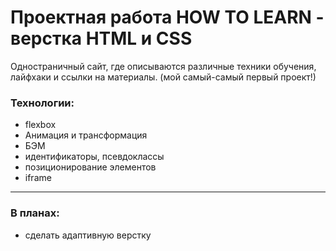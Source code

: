 # Проектная работа HOW TO LEARN - верстка HTML и CSS
Одностраничный сайт, где описываются различные техники обучения, лайфхаки и ссылки на материалы.
(мой самый-самый первый проект!)

### Технологии:
- flexbox
- Анимация и трансформация
- БЭМ
- идентификаторы, псевдоклассы
- позиционирование элементов
- iframe

____
### В планах:
- сделать адаптивную верстку

